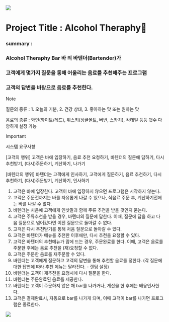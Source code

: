 <img src="https://capsule-render.vercel.app/api?type=waving&color=d8b9ff&height=150&section=header" />

# Project Title : Alcohol Theraphy🥂

### summary :
### Alcohol Theraphy Bar 바 의 바텐더(Bartender)가 
### 고객에게 몇가지 질문을 통해 어울리는 음료를 추천해주는 프로그램
### 고객의 답변을 바탕으로 음료를 추천한다.

> [!NOTE]
> 질문의 종류 : 1. 오늘의 기분, 2. 건강 상태, 3. 좋아하는 맛 또는 원하는 맛
> 
> 음료의 종류 : 와인(화이트/레드), 위스키(싱글몰트, 버번, 스카치), 칵테일 등등 갯수 다양하게 설정 가능

> [!IMPORTANT]
> 시스템 요구사항
>
> [고객의 행위]
> 고객은 바에 입장하기, 음료 추천 요청하기, 바텐더의 질문에 답하기, 다시 추천받기, (다시)주문하기, 계산하기, 나가기
> 
> [바텐더의 행위]
> 바텐더는 고객에게 인사하기, 고객에게 질문하기, 음료 추천하기, 다시 추천하기, (다시)주문받기, 계산하기, 인사하기
> 
> 1. 고객은 바에 입장한다. 고객이 바에 입장하지 않으면 프로그램은 시작하지 않는다.
> 2. 고객은 주문전까지는 바를 자유롭게 나갈 수 있으나, 식음료 주문 후, 계산하기전에는 바를 나갈 수 없다.
> 3. 바텐더는 처음에 고객에게 인삿말과 함께 주류 추천을 받을 것인지 묻는다.
> 4. 고객은 주류추천을 받을 경우, 바텐더의 질문에 답한다. 이때, 질문에 답을 하고 다음 질문으로 넘어갔다면 이전 질문으로 돌아갈 수 없다.
> 5. 고객은 다시 추천받기를 통해 처음 질문으로 돌아갈 수 있다.
> 6. 고객은 바텐더가 메뉴를 추천한 이후에만, 다시 추천을 요청할 수 있다.
> 7. 고객은 바텐더의 추천메뉴가 맘에 드는 경우, 주문완료를 한다. 이때, 고객은 음료를 주문한 후에는 음료 추천을 (재)요청할 수 없다.
> 8. 고객은 주문한 음료를 재주문할 수 있다.
> 9. 바텐더는 고객에게 질문하고 고객의 답변을 통해 추천할 음료를 정한다. (각 질문에 대한 답변에 따라 추천 메뉴는 달라진다. - 랜덤 설정)
> 10. 바텐더는 고객이 재추천을 요청시에 다시 질문을 한다.
> 11. 바텐더는 주문완료된 음료를 제공한다.
> 12. 바텐더는 고객이 주문하지 않은 채 bar를 나가거나, 계산을 한 후에는 배웅인사한다.
> 13. 고객은 결제완료시, 자동으로 bar를 나가게 되며, 이때 고객이 bar를 나가면 프로그램은 종료한다.

<img src="https://capsule-render.vercel.app/api?type=waving&color=d8b9ff8&height=150&section=footer" />
